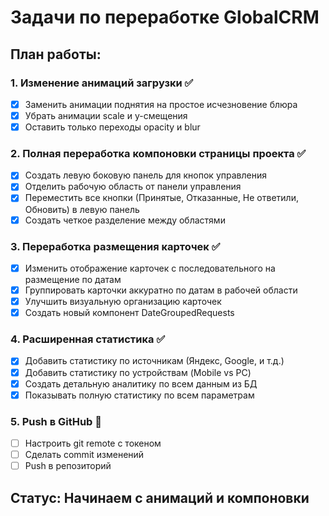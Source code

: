 # Задачи по переработке GlobalCRM

## План работы:

### 1. Изменение анимаций загрузки ✅
- [x] Заменить анимации поднятия на простое исчезновение блюра
- [x] Убрать анимации scale и y-смещения
- [x] Оставить только переходы opacity и blur

### 2. Полная переработка компоновки страницы проекта ✅
- [x] Создать левую боковую панель для кнопок управления
- [x] Отделить рабочую область от панели управления
- [x] Переместить все кнопки (Принятые, Отказанные, Не ответили, Обновить) в левую панель
- [x] Создать четкое разделение между областями

### 3. Переработка размещения карточек ✅
- [x] Изменить отображение карточек с последовательного на размещение по датам
- [x] Группировать карточки аккуратно по датам в рабочей области
- [x] Улучшить визуальную организацию карточек
- [x] Создать новый компонент DateGroupedRequests

### 4. Расширенная статистика ✅
- [x] Добавить статистику по источникам (Яндекс, Google, и т.д.)
- [x] Добавить статистику по устройствам (Mobile vs PC)
- [x] Создать детальную аналитику по всем данным из БД
- [x] Показывать полную статистику по всем параметрам

### 5. Push в GitHub 🔄
- [ ] Настроить git remote с токеном
- [ ] Сделать commit изменений
- [ ] Push в репозиторий

## Статус: Начинаем с анимаций и компоновки

